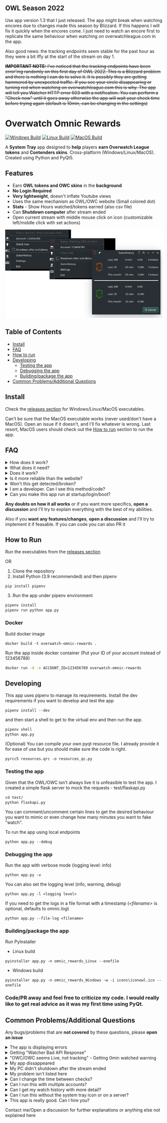 ## OWL Season 2022
Use app version 1.3 that I just released. The app might break when watching encores due to changes made this season by Blizzard. If this happens I will fix it quickly when the encores come. I just need to watch an encore first to replicate the same behaviour when watching on overwatchleague.com in the app.

Also good news: the tracking endpoints seem stable for the past hour as they were a bit iffy at the start of the stream on day 1.

~~**IMPORTANT NOTE:** I've noticed that the tracking endpoints have been error'ing randomly on this first day of OWL 2022. This is a Blizzard problem and there is nothing I can do to solve it. It is possibly they are getting hammered by unexpected traffic. If you see your circle disappearing or turning red when watching on overwatchleague.com this is why. The app will tell you Watcher HTTP error 503 with a notification. You can perform a "Check now" until it goes away otherwise the app will wait your check time before trying again (default is 10min, can be changing in the settings)~~


# Overwatch Omnic Rewards
[![Windows Build](https://github.com/shirokumacode/overwatch-omnic-rewards/actions/workflows/windows_build.yml/badge.svg)](https://github.com/shirokumacode/overwatch-omnic-rewards/actions/workflows/windows_build.yml)
[![Linux Build](https://github.com/shirokumacode/overwatch-omnic-rewards/actions/workflows/linux_build.yml/badge.svg)](https://github.com/shirokumacode/overwatch-omnic-rewards/actions/workflows/linux_build.yml) 
[![MacOS Build](https://github.com/shirokumacode/overwatch-omnic-rewards/actions/workflows/macos_build.yml/badge.svg)](https://github.com/shirokumacode/overwatch-omnic-rewards/actions/workflows/macos_build.yml) 

A **System Tray** app designed to **help** players **earn Overwatch League tokens** and **Contenders skins**. Cross-platform (Windows/Linux/MacOS). Created using Python and PyQt5. 



## Features
- Earn **OWL tokens and OWC skins** in the **background**
- **No Login Required**
- **Very lightweight**, doesn't inflate Youtube views 
- Uses the same mechanism as OWL/OWC website (Small colored dot)
- **Stats** - Show Hours watched/tokens earned (also csv file)
- Can **Shutdown computer** after stream ended 
- Open current stream with middle mouse click on icon (customizable left/middle click with set actions)

![](images/merged.png)


## Table of Contents

- [Install](#install)
- [FAQ](#faq)
- [How to run](#how-to-run)
- [Developing](#developing)
    - [Testing the app](#testing-the-app)
    - [Debugging the app](#debugging-the-app)
    - [Building/package the app](#buildingpackage-the-app)
- [Common Problems/Additional Questions](#common-problemsadditional-questions)

## Install

Check the [releases section](https://github.com/shirokumacode/overwatch-omnic-rewards/releases/) for Windows/Linux/MacOS executables.

Can't be sure that the MacOS executable works (never used/don't have a MacOS). Open an issue if it doesn't, and I'll fix whatever is wrong. Last resort, MacOS users should check out the [How to run](#how-to-run) section to run the app.

## FAQ
<details>
<summary>How does it work?</summary>
The app checks every 10min if OWL/OWC is currently live. If it's live, it will start to "watch" and track watch time. It uses the same mechanism as the OWL/OWC website to track your watch time.
</details>

<details>
<summary>What does it need?</summary>
No logins, no passwords. It only needs your Blizzard user_id that you can obtain in <5secs. Follow the steps on the app to get it. 
</details>

<details>
<summary>Does it work?</summary>
It does. I've tested the mechanism for the past month. I haven't open the OWL/OWC website so far and earned all the tokens and June OWC skins.

This mechanism was already found and implemented before (with minor differences). See these repositories:
- [cyandterry/OWL-Token](https://github.com/cyandterry/OWL-Token)
- [TrebuchKill/owl-token-guide](https://github.com/TrebuchKill/owl-token-guide)
</details>

<details>
<summary>Is it more reliable than the website?</summary>
It is as you don't rely on the youtube player status (playing/not playing) to track. Also you can have ad-blockers blocking the necessary tracking endpoints. However I can't guarantee the OWL tracking endpoints are stable (sometimes they go down). 
</details>

<details>
<summary>Won't this get detected/broken?</summary>
This app behaves like a normal browser/user and should be undetectable.
I reverse engineered the mechanism that is used to track the user on OWL/OWC site. The mechanism itself is very simple. 

If the devs change the mechanism, it should be possible to patch the app fairly easily. Can't guarantee it will work forever. 
</details>

<details>
<summary>I am a developer. Can I see this method/code?</summary>
You should check out the utils folder and the examples inside. Any python programmer should be able to see what it does in <5min. Feel free to use/reimplement. 
</details>

<details>
<summary>Can you make this app run at startup/login/boot?</summary>
You certainly can. Just download the executable and follow the steps below

- [Windows guide](https://support.microsoft.com/en-us/windows/add-an-app-to-run-automatically-at-startup-in-windows-10-150da165-dcd9-7230-517b-cf3c295d89dd)
- Linux - depends on the distribution/DE
    - [KDE](https://userbase.kde.org/System_Settings/Autostart)
    - [Arch](https://wiki.archlinux.org/title/autostarting#On_desktop_environment_startup)
</details>
    
**Any doubts on how it all works** or if you want more specifics, **open a discussion** and I'll try to explain everything with the best of my abilities.

Also if you **want any features/changes**, **open a discussion** and I'll try to implement it if feasable. If you can code you can also PR it

## How to Run

Run the executables from the [releases section](https://github.com/shirokumacode/overwatch-omnic-rewards/releases/)

OR

1. Clone the repository 
2. Install Python (3.9 recommended) and then pipenv
```shell
pip install pipenv
```
3. Run the app under pipenv environment
```shell
pipenv install
pipenv run python app.py
```

### Docker

Build docker image
```
docker build -t overwatch-omnic-rewards .
```

Run the app inside docker container (Put your ID of your account instead of 123456789)
```bash
docker run -d -e ACCOUNT_ID=123456789 overwatch-omnic-rewards
```

## Developing

This app uses pipenv to manage its requirements. Install the dev requirements if you want to develop and test the app
```shell
pipenv install --dev
```
and then start a shell to get to the virtual env and then run the app.
```shell
pipenv shell
python app.py
```

(Optional) You can compile your own pyqt resource file. I already provide it for ease of use but you should make sure the code is right.
```shell
pyrcc5 resources.qrc -o resources_qc.py
```

### Testing the app
Given that the OWL/OWC isn't always live it is unfeasible to test the app. I created a simple flask server to mock the requests - test/flaskapi.py
```shell
cd test/
python flaskapi.py
```
You can comment/uncomment certain lines to get the desired behaviour you want to mimic or even change how many minutes you want to fake "watch".

To run the app using local endpoints
```shell
python app.py --debug
```

### Debugging the app
Run the app with verbose mode (logging level: info)
```shell
python app.py -v
```
You can also set the logging level (info, warning, debug)
```shell
python app.py -l <logging level>
```

If you need to get the logs in a file format with a timestamp (_\<filename\>_ is optional, defaults to _omnic.log_)
```shell
python app.py --file-log <filename>
```
### Building/package the app
Run PyInstaller
- Linux build
```shell
pyinstaller app.py -n omnic_rewards_Linux --onefile 
```
- Windows build
```shell
pyinstaller app.py -n omnic_rewards_Windows -w -i icons\iconowl.ico --onefile 
```

### Code/PR away and feel free to criticize my code. I would really like to **get real advice** as it was my first time using PyQt.

## Common Problems/Additional Questions

Any bugs/problems that are **not covered** by these questions, please **open an issue** 

<details>
<summary>The app is displaying errors</summary>
The app should tell you what the problem is. Make sure your account is set and you are connected to the Internet. 

If you get a notification as well it needs user intervention. Use the check now button/action to see if it clears. 
</details>

<details>
<summary>Getting "Watcher Bad API Response"</summary>
It is probably the tracking endpoints having a breakdown. When people complain the circle is disappearing on the website it's this error.
</details>

<details>
<summary>"OWC/OWC seems Live, not tracking" - Getting 0min watched warning</summary>
When the stream ends, the OWL website takes a while to remove the live now panel. The app detects it is "live" but it can't track/"watch". This is most likely the reason. 
</details>

<details>
<summary>My app dissappeared</summary>
That indicates a hard crash. Try to reproduce it and open a issue on Github so I can fix it.
</details>

<details>
<summary>My PC didn't shutdown after the stream ended</summary>
The app tries to shutdown the computer on the next false live check.

- Linux: Depends on *systemctl*
- Windows: Not tested but should work
- MacOS: Can't test if the method used to shutdown works at all (open issue on Github if it doesn't)
</details>

<details>
<summary>My problem isn't listed here</summary>
Open an issue on Github so I can try to fix it
</details>

<details>
<summary>Can I change the time between checks?</summary>
You can via Settings->Experimental or manually changing the config file (config.json) but you might get 0min watched warnings (at the end of a stream) if it's too low. I feel 10min (default) is a good compromise.
</details>

<details>
<summary>Can I run this with multiple accounts?</summary>
You can. To do this you should

- Place the app in different folders with different config files (config.json) for each account

OR
- Create multiple config files and run the app multiple times using the --config argument (CLI mode is also recommended to eliminate the multiple system tray icons -> --cli argument)
```shell
python app.py --config config1.json
python app.py --config config2.json
```
</details>

<details>
<summary>Can I get my watch history with more detail?</summary>
The app creates a csv file with your watch history. Check the created file - history.csv
</details>

<details>
<summary>Can I run this without the system tray icon or on a server?</summary>
You can using the CLI mode. The argument -c or --cli makes the system tray not visible, and runs exclusively on the command line.

```shell
python app.py --cli
```
Also this mode doesn't require any graphical dependencies so you can run it on a server without a display. This mode assumes that you already have a config.json with accountid field (copy one created previously and change it accordingly or create a json file with the accountid field).
</details>

<details>
<summary>This app is really good. Can I hire you?</summary>
My resume consists of 4999SR Genji main with coding on the side. I accept food as payment. Email me
</details>


Contact me/Open a discussion for further explanations or anything else not explained here






